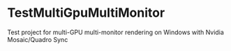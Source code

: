 # TestMultiGpuMultiMonitor
Test project for multi-GPU multi-monitor rendering on Windows with Nvidia Mosaic/Quadro Sync
